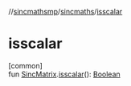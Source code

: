 //[sincmathsmp](../../index.md)/[sincmaths](index.md)/[isscalar](isscalar.md)

# isscalar

[common]\
fun [SincMatrix](-sinc-matrix/index.md).[isscalar](isscalar.md)(): [Boolean](https://kotlinlang.org/api/latest/jvm/stdlib/kotlin/-boolean/index.html)
